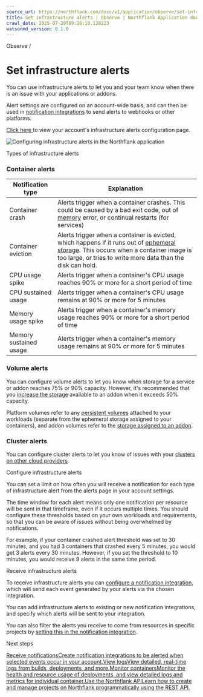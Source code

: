 ```yaml
---
source_url: https://northflank.com/docs/v1/application/observe/set-infrastructure-alerts
title: Set infrastructure alerts | Observe | Northflank Application docs
crawl_date: 2025-07-29T09:26:10.128223
watsonmd_version: 0.1.0
---
```


Observe / 

# Set infrastructure alerts

You can use infrastructure alerts to let you and your team know when there is an issue with your applications or addons.

Alert settings are configured on an account-wide basis, and can then be used in [notification integrations](configure-notification-integrations) to send alerts to webhooks or other platforms.

[Click here ](https://app.northflank.com/s/account/integrations/alerts) to view your account's infrastructure alerts configuration page.

![Configuring infrastructure alerts in the Northflank application](https://assets.northflank.com/documentation/v1/application/observe/set-infrastructure-alerts/infrastructure-alerts-page.png)

Types of infrastructure alerts

### Container alerts

Notification type| Explanation  
---|---  
Container crash| Alerts trigger when a container crashes. This could be caused by a bad exit code, out of [memory](../scale/scale-cpu-and-memory) error, or continual restarts (for services)  
Container eviction| Alerts trigger when a container is evicted, which happens if it runs out of [ephemeral storage](../scale/increase-storage#scale-ephemeral-storage). This occurs when a container image is too large, or tries to write more data than the disk can hold.  
CPU usage spike| Alerts trigger when a container's CPU usage reaches 90% or more for a short period of time  
CPU sustained usage| Alerts trigger when a container's CPU usage remains at 90% or more for 5 minutes  
Memory usage spike| Alerts trigger when a container's memory usage reaches 90% or more for a short period of time  
Memory sustained usage| Alerts trigger when a container's memory usage remains at 90% or more for 5 minutes  
  
### Volume alerts

You can configure volume alerts to let you know when storage for a service or addon reaches 75% or 90% capacity. However, it's recommended that you [increase the storage](../databases-and-persistence/scale-a-database#scale-storage) available to an addon when it exceeds 50% capacity.

Platform volumes refer to any [persistent volumes](../databases-and-persistence/add-a-volume) attached to your workloads (separate from the ephemeral storage assigned to your containers), and addon volumes refer to the [storage assigned to an addon](../databases-and-persistence/scale-a-database#scale-storage).

### Cluster alerts

You can configure cluster alerts to let you know of issues with your [clusters on other cloud providers](../bring-your-own-cloud/use-other-cloud-providers-with-northflank).

Configure infrastructure alerts

You can set a limit on how often you will receive a notification for each type of infrastructure alert from the alerts page in your account settings.

The time window for each alert means only one notification per resource will be sent in that timeframe, even if it occurs multiple times. You should configure these thresholds based on your own workloads and requirements, so that you can be aware of issues without being overwhelmed by notifications.

For example, if your container crashed alert threshold was set to 30 minutes, and you had 3 containers that crashed every 5 minutes, you would get 3 alerts every 30 minutes. However, if you set the threshold to 10 minutes, you would receive 9 alerts in the same time period.

Receive infrastructure alerts

To receive infrastructure alerts you can [configure a notification integration](configure-notification-integrations), which will send each event generated by your alerts via the chosen integration.

You can add infrastructure alerts to existing or new notification integrations, and specify which alerts will be sent to your integration.

You can also filter the alerts you receive to come from resources in specific projects by [setting this in the notification integration](configure-notification-integrations#filter-events).

Next steps

[Receive notificationsCreate notification integrations to be alerted when selected events occur in your account.](/docs/v1/application/observe/configure-notification-integrations)[View logsView detailed, real-time logs from builds, deployments, and more.](/docs/v1/application/observe/view-logs)[Monitor containersMonitor the health and resource usage of deployments, and view detailed logs and metrics for individual container.](/docs/v1/application/observe/monitor-containers)[Use the Northflank APILearn how to create and manage projects on Northflank programmatically using the REST API.](/docs/v1/api/use-the-api)